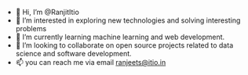 - 👋 Hi, I’m @RanjitItio
- 👀 I’m interested in exploring new technologies and solving interesting problems
- 🌱 I’m currently learning machine learning and web development.
- 💞️ I’m looking to collaborate on open source projects related to data science and software development.
- 📫 you can reach me via email ranjeets@itio.in


<!---
RanjitItio/RanjitItio is a ✨ special ✨ repository because its `README.md` (this file) appears on your GitHub profile.
You can click the Preview link to take a look at your changes.
--->

